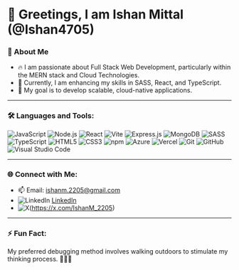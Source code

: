 # 👋 Greetings, I am Ishan Mittal (@Ishan4705)

### 👀 About Me
- 🔥 I am passionate about Full Stack Web Development, particularly within the MERN stack and Cloud Technologies.
- 🌱 Currently, I am enhancing my skills in SASS, React, and TypeScript.
- 🎯 My goal is to develop scalable, cloud-native applications.

---

### 🛠️ Languages and Tools:
![JavaScript](https://img.shields.io/badge/JavaScript-F7DF1E?style=for-the-badge&logo=javascript&logoColor=black)
![Node.js](https://img.shields.io/badge/Node.js-339933?style=for-the-badge&logo=nodedotjs&logoColor=white)
![React](https://img.shields.io/badge/React-61DAFB?style=for-the-badge&logo=react&logoColor=black)
![Vite](https://img.shields.io/badge/Vite-646CFF?style=for-the-badge&logo=vite&logoColor=white)
![Express.js](https://img.shields.io/badge/Express.js-404D59?style=for-the-badge)
![MongoDB](https://img.shields.io/badge/MongoDB-47A248?style=for-the-badge&logo=mongodb&logoColor=white)
![SASS](https://img.shields.io/badge/SASS-CC6699?style=for-the-badge&logo=sass&logoColor=white)
![TypeScript](https://img.shields.io/badge/TypeScript-007ACC?style=for-the-badge&logo=typescript&logoColor=white)
![HTML5](https://img.shields.io/badge/HTML5-E34F26?style=for-the-badge&logo=html5&logoColor=white)
![CSS3](https://img.shields.io/badge/CSS3-1572B6?style=for-the-badge&logo=css3&logoColor=white)
![npm](https://img.shields.io/badge/npm-CB3837?style=for-the-badge&logo=npm&logoColor=white)
![Azure](https://img.shields.io/badge/Microsoft_Azure-0078D4?style=for-the-badge&logo=microsoftazure&logoColor=white)
![Vercel](https://img.shields.io/badge/Vercel-000000?style=for-the-badge&logo=vercel&logoColor=white)
![Git](https://img.shields.io/badge/Git-F05032?style=for-the-badge&logo=git&logoColor=white)
![GitHub](https://img.shields.io/badge/GitHub-181717?style=for-the-badge&logo=github&logoColor=white)
![Visual Studio Code](https://img.shields.io/badge/Visual_Studio_Code-0078D4?style=for-the-badge&logo=visualstudiocode&logoColor=white)

---

### 🌐 Connect with Me:
- 📫 Email: [ishanm.2205@gmail.com](mailto:ishanm.2205@gmail.com)
- ![LinkedIn](https://img.shields.io/badge/LinkedIn-0077B5?style=for-the-badge&logo=linkedin&logoColor=white) [LinkedIn](https://www.linkedin.com/in/ishanm2205/)
- ![X](https://img.shields.io/badge/X-000000?style=for-the-badge&logo=x&logoColor=white)(https://x.com/IshanM_2205)




---

### ⚡ Fun Fact:
My preferred debugging method involves walking outdoors to stimulate my thinking process. 🚶‍♂️🧠

